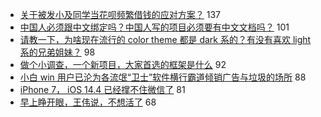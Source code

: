 - [关于被发小及同学当花呗频繁借钱的应对方案？](https://www.v2ex.com/t/754987) 137
- [中国人必须跟中文绑定吗？中国人写的项目必须要有中文文档吗？](https://www.v2ex.com/t/755180) 101
- [请教一下，为啥现在流行的 color theme 都是 dark 系的？有没有喜欢 light 系的兄弟姐妹？](https://www.v2ex.com/t/754951) 98
- [做个小调查，一个新项目，大家首选的框架是什么](https://www.v2ex.com/t/754961) 92
- [小白 win 用户已沦为各流氓“卫士”软件横行霸道倾销广告与垃圾的场所](https://www.v2ex.com/t/754945) 88
- [iPhone 7， iOS 14.4 已经撑不住微信了](https://www.v2ex.com/t/754950) 81
- [早上睁开眼，王伟说，不想活了](https://www.v2ex.com/t/754936) 68